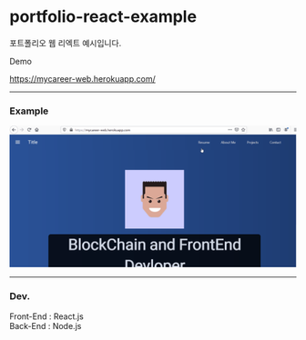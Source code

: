 # portfolio-react-example


포트폴리오 웹 리엑트 예시입니다.  
  

Demo  

https://mycareer-web.herokuapp.com/  

---
### Example  

![ex_screenshot](./readpic/test.gif)

---
### Dev.  
Front-End : React.js  
Back-End : Node.js